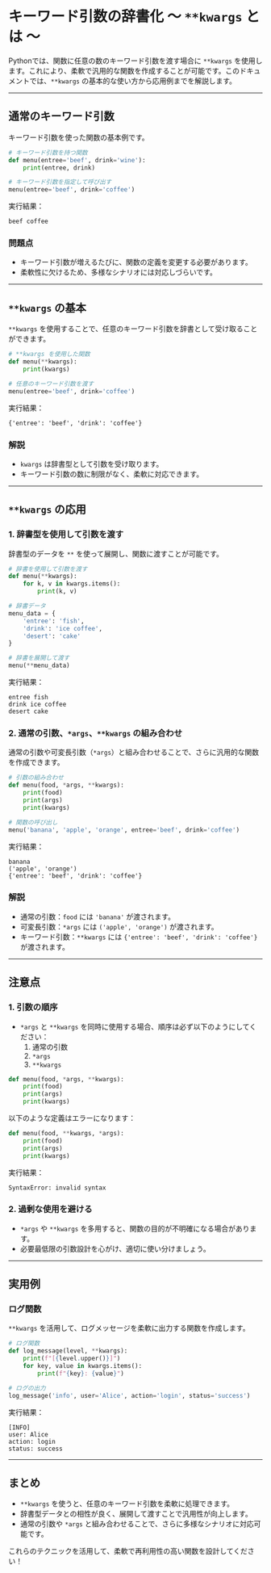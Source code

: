 # キーワード引数の辞書化 ～ `**kwargs` とは ～

Pythonでは、関数に任意の数のキーワード引数を渡す場合に `**kwargs` を使用します。これにより、柔軟で汎用的な関数を作成することが可能です。このドキュメントでは、`**kwargs` の基本的な使い方から応用例までを解説します。

---

## 通常のキーワード引数

キーワード引数を使った関数の基本例です。

```python
# キーワード引数を持つ関数
def menu(entree='beef', drink='wine'):
    print(entree, drink)

# キーワード引数を指定して呼び出す
menu(entree='beef', drink='coffee')
```

実行結果：
```
beef coffee
```

### 問題点
- キーワード引数が増えるたびに、関数の定義を変更する必要があります。
- 柔軟性に欠けるため、多様なシナリオには対応しづらいです。

---

## `**kwargs` の基本

`**kwargs` を使用することで、任意のキーワード引数を辞書として受け取ることができます。

```python
# **kwargs を使用した関数
def menu(**kwargs):
    print(kwargs)

# 任意のキーワード引数を渡す
menu(entree='beef', drink='coffee')
```

実行結果：
```
{'entree': 'beef', 'drink': 'coffee'}
```

### 解説
- `kwargs` は辞書型として引数を受け取ります。
- キーワード引数の数に制限がなく、柔軟に対応できます。

---

## `**kwargs` の応用

### 1. 辞書型を使用して引数を渡す

辞書型のデータを `**` を使って展開し、関数に渡すことが可能です。

```python
# 辞書を使用して引数を渡す
def menu(**kwargs):
    for k, v in kwargs.items():
        print(k, v)

# 辞書データ
menu_data = {
    'entree': 'fish',
    'drink': 'ice coffee',
    'desert': 'cake'
}

# 辞書を展開して渡す
menu(**menu_data)
```

実行結果：
```
entree fish
drink ice coffee
desert cake
```

### 2. 通常の引数、`*args`、`**kwargs` の組み合わせ

通常の引数や可変長引数（`*args`）と組み合わせることで、さらに汎用的な関数を作成できます。

```python
# 引数の組み合わせ
def menu(food, *args, **kwargs):
    print(food)
    print(args)
    print(kwargs)

# 関数の呼び出し
menu('banana', 'apple', 'orange', entree='beef', drink='coffee')
```

実行結果：
```
banana
('apple', 'orange')
{'entree': 'beef', 'drink': 'coffee'}
```

### 解説
- 通常の引数：`food` には `'banana'` が渡されます。
- 可変長引数：`*args` には `('apple', 'orange')` が渡されます。
- キーワード引数：`**kwargs` には `{'entree': 'beef', 'drink': 'coffee'}` が渡されます。

---

## 注意点

### 1. 引数の順序
- `*args` と `**kwargs` を同時に使用する場合、順序は必ず以下のようにしてください：
  1. 通常の引数
  2. `*args`
  3. `**kwargs`

```python
def menu(food, *args, **kwargs):
    print(food)
    print(args)
    print(kwargs)
```

以下のような定義はエラーになります：

```python
def menu(food, **kwargs, *args):
    print(food)
    print(args)
    print(kwargs)
```

実行結果：
```
SyntaxError: invalid syntax
```

### 2. 過剰な使用を避ける
- `*args` や `**kwargs` を多用すると、関数の目的が不明確になる場合があります。
- 必要最低限の引数設計を心がけ、適切に使い分けましょう。

---

## 実用例

### ログ関数

`**kwargs` を活用して、ログメッセージを柔軟に出力する関数を作成します。

```python
# ログ関数
def log_message(level, **kwargs):
    print(f"[{level.upper()}]")
    for key, value in kwargs.items():
        print(f"{key}: {value}")

# ログの出力
log_message('info', user='Alice', action='login', status='success')
```

実行結果：
```
[INFO]
user: Alice
action: login
status: success
```

---

## まとめ

- `**kwargs` を使うと、任意のキーワード引数を柔軟に処理できます。
- 辞書型データとの相性が良く、展開して渡すことで汎用性が向上します。
- 通常の引数や `*args` と組み合わせることで、さらに多様なシナリオに対応可能です。

これらのテクニックを活用して、柔軟で再利用性の高い関数を設計してください！

